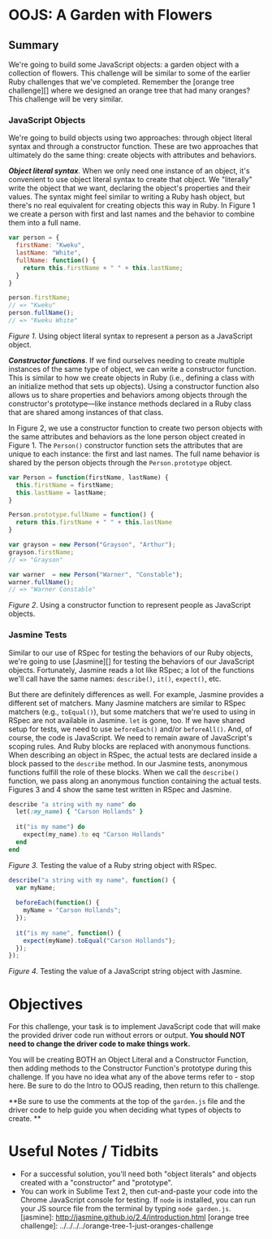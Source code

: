 # OOJS: A Garden with Flowers

## Summary
We're going to build some JavaScript objects:  a garden object with a collection of flowers.  This challenge will be similar to some of the earlier Ruby challenges that we've completed.  Remember the [orange tree challenge][] where we designed an orange tree that had many oranges?  This challenge will be very similar.


### JavaScript Objects
We're going to build objects using two approaches:  through object literal syntax and through a constructor function.  These are two approaches that ultimately do the same thing:  create objects with attributes and behaviors.

***Object literal syntax***.  When we only need one instance of an object, it's convenient to use object literal syntax to create that object.  We "literally" write the object that we want, declaring the object's properties and their values.  The syntax might feel similar to writing a Ruby hash object, but there's no real equivalent for creating objects this way in Ruby.  In Figure 1 we create a person with first and last names and the behavior to combine them into a full name.

```js
var person = {
  firstName: "Kweku",
  lastName: "White",
  fullName: function() {
    return this.firstName + " " + this.lastName;
  }
}

person.firstName;
// => "Kweku"
person.fullName();
// => "Kweku White"
```
*Figure 1*. Using object literal syntax to represent a person as a JavaScript object.


***Constructor functions***.  If we find ourselves needing to create multiple instances of the same type of object, we can write a constructor function.  This is similar to how we create objects in Ruby (i.e., defining a class with an initialize method that sets up objects).  Using a constructor function also allows us to share properties and behaviors among objects through the constructor's prototype—like instance methods declared in a Ruby class that are shared among instances of that class.  

In Figure 2, we use a constructor function to create two person objects with the same attributes and behaviors as the lone person object created in Figure 1.  The `Person()` constructor function sets the attributes that are unique to each instance:  the first and last names.  The full name behavior is shared by the person objects through the `Person.prototype` object.

```js
var Person = function(firstName, lastName) {
  this.firstName = firstName;
  this.lastName = lastName;
}

Person.prototype.fullName = function() {
  return this.firstName + " " + this.lastName
}

var grayson = new Person("Grayson", "Arthur");
grayson.firstName;
// => "Grayson"

var warner  = new Person("Warner", "Constable");
warner.fullName();
// => "Warner Constable"
```
*Figure 2*. Using a constructor function to represent people as JavaScript objects.


### Jasmine Tests
Similar to our use of RSpec for testing the behaviors of our Ruby objects, we're going to use [Jasmine][] for testing the behaviors of our JavaScript objects.  Fortunately, Jasmine reads a lot like RSpec; a lot of the functions we'll call have the same names: `describe()`, `it()`, `expect()`, etc.

But there are definitely differences as well.  For example, Jasmine provides a different set of matchers. Many Jasmine matchers are similar to RSpec matchers (e.g., `toEqual()`), but some matchers that we're used to using in RSpec are not available in Jasmine.  `let` is gone, too.  If we have shared setup for tests, we need to use `beforeEach()` and/or `beforeAll()`.  And, of course, the code is JavaScript.  We need to remain aware of JavaScript's scoping rules.  And Ruby blocks are replaced with anonymous functions.  When describing an object in RSpec, the actual tests are declared inside a block passed to the `describe` method.  In our Jasmine tests, anonymous functions fulfill the role of these blocks.  When we call the `describe()` function, we pass along an anonymous function containing the actual tests.  Figures 3 and 4 show the same test written in RSpec and Jasmine.

```ruby
describe "a string with my name" do
  let(:my_name) { "Carson Hollands" }
  
  it("is my name") do
  	expect(my_name).to eq "Carson Hollands"
  end
end
```
*Figure 3.* Testing the value of a Ruby string object with RSpec.

```js
describe("a string with my name", function() {
  var myName;
  
  beforeEach(function() {
    myName = "Carson Hollands";  
  });
  
  it("is my name", function() {
    expect(myName).toEqual("Carson Hollands");
  });
});
```
*Figure 4.* Testing the value of a JavaScript string object with Jasmine.



# Objectives

For this challenge, your task is to implement JavaScript code that will make the provided driver code run without errors or output. **You should NOT need to change the driver code to make things work.**

You will be creating BOTH an Object Literal and a Constructor Function, then adding methods to the Constructor Function's prototype during this challenge. If you have no idea what any of the above terms refer to - stop here. Be sure to do the Intro to OOJS reading, then return to this challenge.

**Be sure to use the comments at the top of the `garden.js` file and the driver code to help guide you when deciding what types of objects to create. **

# Useful Notes / Tidbits

- For a successful solution, you'll need both "object literals" and objects created with a "constructor" and "prototype".
- You can work in Sublime Text 2, then cut-and-paste your code into the Chrome JavaScript console for testing. If `node` is installed, you can run your JS source file from the terminal by typing `node garden.js`.
[jasmine]: http://jasmine.github.io/2.4/introduction.html
[orange tree challenge]: ../../../../orange-tree-1-just-oranges-challenge

